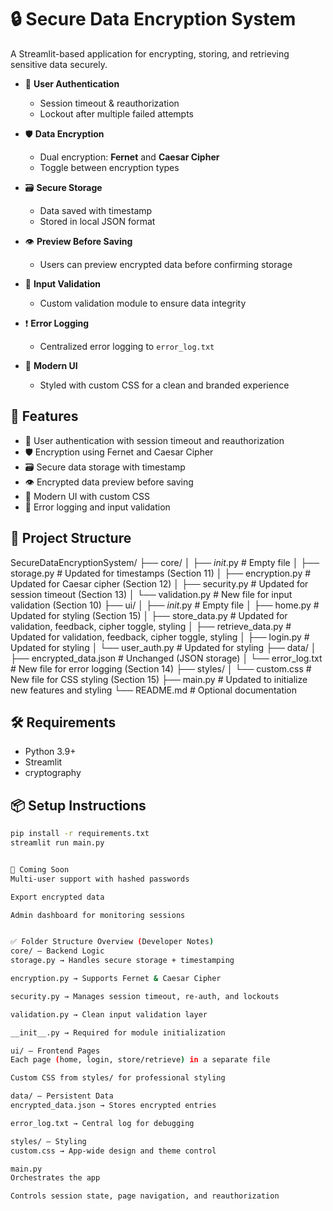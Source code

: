 # 🔒 Secure Data Encryption System

A Streamlit-based application for encrypting, storing, and retrieving sensitive data securely.


- 🔑 **User Authentication**
  - Session timeout & reauthorization
  - Lockout after multiple failed attempts

- 🛡️ **Data Encryption**
  - Dual encryption: **Fernet** and **Caesar Cipher**
  - Toggle between encryption types

- 🗃️ **Secure Storage**
  - Data saved with timestamp
  - Stored in local JSON format

- 👁️ **Preview Before Saving**
  - Users can preview encrypted data before confirming storage

- 📜 **Input Validation**
  - Custom validation module to ensure data integrity

- ❗ **Error Logging**
  - Centralized error logging to `error_log.txt`

- 🎨 **Modern UI**
  - Styled with custom CSS for a clean and branded experience



## 🚀 Features
- 🔑 User authentication with session timeout and reauthorization
- 🛡️ Encryption using Fernet and Caesar Cipher
- 🗃️ Secure data storage with timestamp
- 👁️ Encrypted data preview before saving
- 🎨 Modern UI with custom CSS
- 📜 Error logging and input validation

## 📁 Project Structure
SecureDataEncryptionSystem/
├── core/
│   ├── _init_.py             # Empty file
│   ├── storage.py             # Updated for timestamps (Section 11)
│   ├── encryption.py          # Updated for Caesar cipher (Section 12)
│   ├── security.py            # Updated for session timeout (Section 13)
│   └── validation.py          # New file for input validation (Section 10)
├── ui/
│   ├── _init_.py             # Empty file
│   ├── home.py                # Updated for styling (Section 15)
│   ├── store_data.py          # Updated for validation, feedback, cipher toggle, styling
│   ├── retrieve_data.py       # Updated for validation, feedback, cipher toggle, styling
│   ├── login.py               # Updated for styling
│   └── user_auth.py           # Updated for styling
├── data/
│   ├── encrypted_data.json    # Unchanged (JSON storage)
│   └── error_log.txt          # New file for error logging (Section 14)
├── styles/
│   └── custom.css             # New file for CSS styling (Section 15)
├── main.py                    # Updated to initialize new features and styling
└── README.md                  # Optional documentation


## 🛠️ Requirements
- Python 3.9+
- Streamlit
- cryptography

## 📦 Setup Instructions
```bash
pip install -r requirements.txt
streamlit run main.py


🧪 Coming Soon
Multi-user support with hashed passwords

Export encrypted data

Admin dashboard for monitoring sessions


✅ Folder Structure Overview (Developer Notes)
core/ – Backend Logic
storage.py → Handles secure storage + timestamping

encryption.py → Supports Fernet & Caesar Cipher

security.py → Manages session timeout, re-auth, and lockouts

validation.py → Clean input validation layer

__init__.py → Required for module initialization

ui/ – Frontend Pages
Each page (home, login, store/retrieve) in a separate file

Custom CSS from styles/ for professional styling

data/ – Persistent Data
encrypted_data.json → Stores encrypted entries

error_log.txt → Central log for debugging

styles/ – Styling
custom.css → App-wide design and theme control

main.py
Orchestrates the app

Controls session state, page navigation, and reauthorization